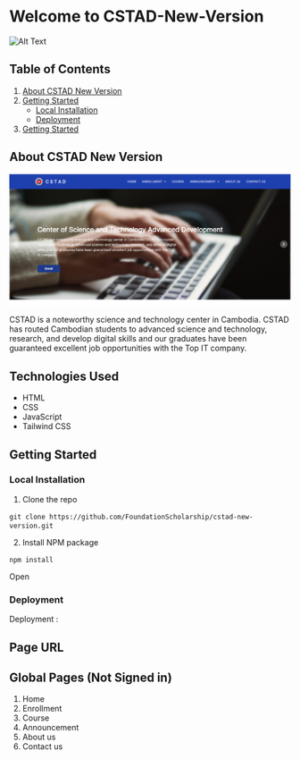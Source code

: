 # Welcome to CSTAD-New-Version 


![Alt Text](https://istad.co/resources/img/CSTAD_120.png)



## Table of Contents

1. [About CSTAD New Version](#cstadnewversion)
2. [Getting Started](#getting-started)
    - [Local Installation](#local-installation)
    - [Deployment](#Deployment)
3. [Getting Started](#getting-started)

## About CSTAD New Version

![Project Logo](./asset/Image/Screenshot%202023-12-26%20000041.png)


CSTAD is a noteworthy science and technology center in Cambodia. CSTAD has routed Cambodian students to advanced science and technology, research, and develop digital skills and our graduates have been guaranteed excellent job opportunities with the Top IT company.

## Technologies Used

- HTML
- CSS
- JavaScript
- Tailwind CSS

## Getting Started

### Local Installation

1. Clone the repo
```
git clone https://github.com/FoundationScholarship/cstad-new-version.git
```
2. Install NPM package
```
npm install
```
Open

### Deployment

Deployment : 


## Page URL
## Global Pages (Not Signed in)
1. Home
2. Enrollment
3. Course
4. Announcement
5. About us
6. Contact us

